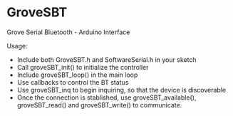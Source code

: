 GroveSBT
========

Grove Serial Bluetooth - Arduino Interface

Usage:
 * Include both GroveSBT.h and SoftwareSerial.h in your sketch
 * Call groveSBT_init() to initialize the controller
 * Include groveSBT_loop() in the main loop
 * Use callbacks to control the BT status
 * Use groveSBT_inq to begin inquiring, so that the device is discoverable
 * Once the connection is stablished, use groveSBT_available(), groveSBT_read() and groveSBT_write() to communicate.
